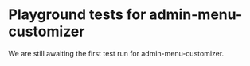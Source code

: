 # Playground tests for admin-menu-customizer
We are still awaiting the first test run for admin-menu-customizer.
